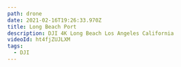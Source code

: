 ```yaml
---
path: drone
date: 2021-02-16T19:26:33.970Z
title: Long Beach Port
description: DJI 4K Long Beach Los Angeles California
videoId: ht4fjZUJLXM
tags:
  - DJI
---
```


